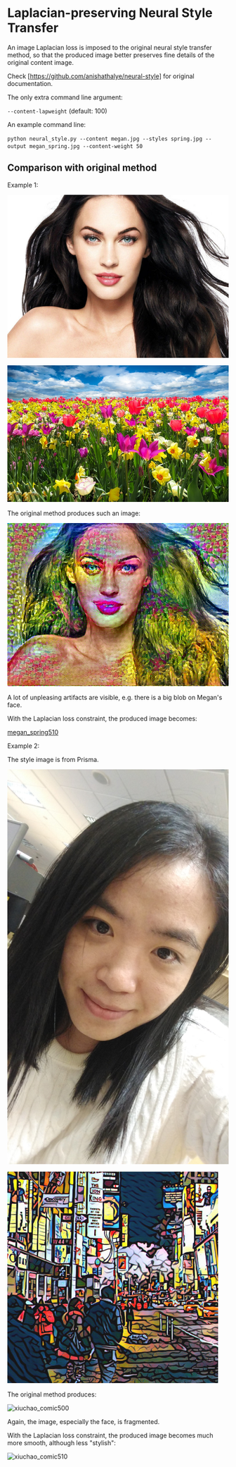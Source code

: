 # Laplacian-preserving Neural Style Transfer

An image Laplacian loss is imposed to the original neural style transfer method, so that the produced image better preserves fine details of the original content image.

Check [https://github.com/anishathalye/neural-style] for original documentation.

The only extra command line argument:

`--content-lapweight` (default: 100)

An example command line:

`python neural_style.py --content megan.jpg --styles spring.jpg --output megan_spring.jpg --content-weight 50`

## Comparison with original method

Example 1:

![megan](examples/megan/megan.jpg)

![spring](examples/megan/spring.jpg)

The original method produces such an image:

![megan_spring500](examples/megan/megan_spring500.jpg)

A lot of unpleasing artifacts are visible, e.g. there is a big blob on Megan's face.

With the Laplacian loss constraint, the produced image becomes:

[megan_spring510](examples/megan/megan_spring510.jpg)

Example 2:

The style image is from Prisma.

![xiuchao](examples/xiuchao/xiuchao.jpg)

![comic](examples/xiuchao/comic.jpg)

The original method produces:

![xiuchao_comic500](examples/megan/xiuchao_comic500.jpg)

Again, the image, especially the face, is fragmented.

With the Laplacian loss constraint, the produced image becomes much more smooth, although less "stylish":

![xiuchao_comic510](examples/megan/xiuchao_comic510.jpg)
